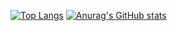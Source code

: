 [![Top Langs](https://github-readme-stats.vercel.app/api/top-langs/?username=Ogawa-Satoru&count_private=true&layout=compact&theme=onedark)](https://github.com/anuraghazra/github-readme-stats)
[![Anurag's GitHub stats](https://github-readme-stats.vercel.app/api?username=Ogawa-Satoru&count_private=true&theme=onedark)](https://github.com/anuraghazra/github-readme-stats)
